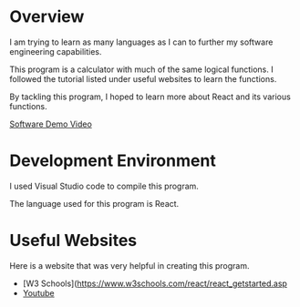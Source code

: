 # Overview

I am trying to learn as many languages as I can to further my software engineering capabilities.

This program is a calculator with much of the same logical functions. I followed the tutorial listed
under useful websites to learn the functions.

By tackling this program, I hoped to learn more about React and its various functions.

[Software Demo Video](https://youtu.be/qqDZie08dEQ)

# Development Environment

I used Visual Studio code to compile this program.

The language used for this program is React.

# Useful Websites

Here is a website that was very helpful in creating this program.
* [W3 Schools](https://www.w3schools.com/react/react_getstarted.asp
* [Youtube](https://www.youtube.com/watch?v=DgRrrOt0Vr8)
